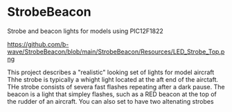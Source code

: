 # StrobeBeacon
Strobe and beacon lights for models using PIC12F1822

https://github.com/b-wave/StrobeBeacon/blob/main/StrobeBeacon/Resources/LED_Strobe_Top.png

This project describes a "realistic" looking set of lights for model aircraft  Thhe strobe is typically a whight light located at the aft end of the airctaft. THe strobe consists of severa fast flashes repeating after a dark pause.  The beacon is a light that simpley flashes, such as a RED beacon at the top of the rudder of an aircraft.  You can also set to have two altenating strobes 
